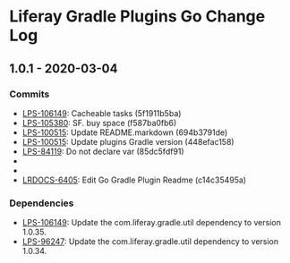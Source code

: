# Liferay Gradle Plugins Go Change Log

## 1.0.1 - 2020-03-04

### Commits
- [LPS-106149]: Cacheable tasks (5f1911b5ba)
- [LPS-105380]: SF. buy space (f587ba0fb6)
- [LPS-100515]: Update README.markdown (694b3791de)
- [LPS-100515]: Update plugins Gradle version (448efac158)
- [LPS-84119]: Do not declare var (85dc5fdf91)
- [LRDOCS-6405]: Wordsmithing (d2cca5426d)
- [LRDOCS-6405]: Wordsmithing (8c49cafae5)
- [LRDOCS-6405]: Edit Go Gradle Plugin Readme (c14c35495a)

### Dependencies
- [LPS-106149]: Update the com.liferay.gradle.util dependency to version 1.0.35.
- [LPS-96247]: Update the com.liferay.gradle.util dependency to version 1.0.34.

[LPS-84119]: https://issues.liferay.com/browse/LPS-84119
[LPS-96247]: https://issues.liferay.com/browse/LPS-96247
[LPS-100515]: https://issues.liferay.com/browse/LPS-100515
[LPS-105380]: https://issues.liferay.com/browse/LPS-105380
[LPS-106149]: https://issues.liferay.com/browse/LPS-106149
[LRDOCS-6405]: https://issues.liferay.com/browse/LRDOCS-6405